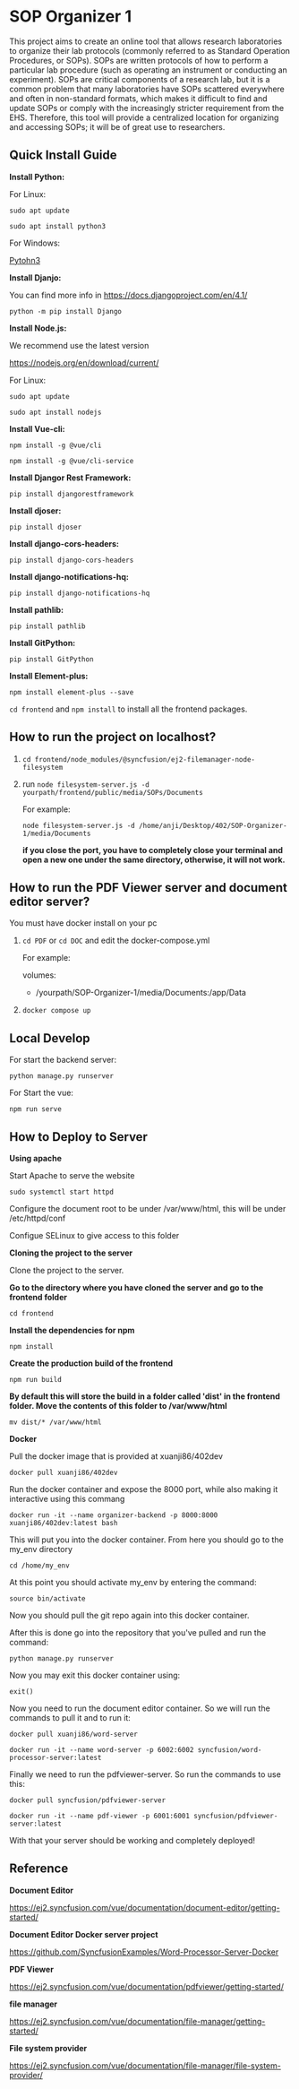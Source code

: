 # SOP Organizer 1

This project aims to create an online tool that allows research laboratories to organize their lab protocols (commonly referred to as Standard Operation Procedures, or SOPs). SOPs are written protocols of how to perform a particular lab procedure (such as operating an instrument or conducting an experiment). SOPs are critical components of a research lab, but it is a common problem that many laboratories have SOPs scattered everywhere and often in non-standard formats, which makes it difficult to find and update SOPs or comply with the increasingly stricter requirement from the EHS. Therefore, this tool will provide a centralized location for organizing and accessing SOPs; it will be of great use to researchers.


## Quick Install Guide

**Install Python:**

For Linux: 

`sudo apt update`

`sudo apt install python3`

For Windows:

[Pytohn3](https://www.python.org/downloads/)


**Install Djanjo:**

You can find more info in https://docs.djangoproject.com/en/4.1/

`python -m pip install Django`

**Install Node.js:**

We recommend use the latest version 

https://nodejs.org/en/download/current/

For Linux:

`sudo apt update`

`sudo apt install nodejs`

**Install Vue-cli:**

`npm install -g @vue/cli`

`npm install -g @vue/cli-service`

**Install Djangor Rest Framework:**

`pip install djangorestframework`

**Install djoser:**

`pip install djoser`

**Install django-cors-headers:**

`pip install django-cors-headers`

**Install django-notifications-hq:**

`pip install django-notifications-hq`

**Install pathlib:**

`pip install pathlib`

**Install GitPython:**

`pip install GitPython`

**Install Element-plus:**

`npm install element-plus --save`

`cd frontend` and `npm install` to install all the frontend packages.

## How to run the project on localhost?
1. `cd frontend/node_modules/@syncfusion/ej2-filemanager-node-filesystem`
2. run `node filesystem-server.js -d yourpath/frontend/public/media/SOPs/Documents`

    For example:

    `node filesystem-server.js -d /home/anji/Desktop/402/SOP-Organizer-1/media/Documents`

    **if you close the port, you have to completely close your terminal and open a new one under the same directory, otherwise, it will not work.**

## How to run the PDF Viewer server and document editor server?
You must have docker install on your pc

1. `cd PDF` or `cd DOC` and edit the docker-compose.yml 

    For example:

    volumes:
    - /yourpath/SOP-Organizer-1/media/Documents:/app/Data

2. `docker compose up` 


## Local Develop

For start the backend server:

`python manage.py runserver`

For Start the vue:

`npm run serve`


## How to Deploy to Server

**Using apache**

Start Apache to serve the website

`sudo systemctl start httpd`

Configure the document root to be under /var/www/html, this will be under /etc/httpd/conf

Configue SELinux to give access to this folder


**Cloning the project to the server**

Clone the project to the server.

**Go to the directory where you have cloned the server and go to the frontend folder**

`cd frontend`

**Install the dependencies for npm**

`npm install`

**Create the production build of the frontend**

`npm run build`

**By default this will store the build in a folder called 'dist' in the frontend folder. Move the contents of this folder to /var/www/html**

`mv dist/* /var/www/html`


**Docker**

Pull the docker image that is provided at xuanji86/402dev

`docker pull xuanji86/402dev`

Run the docker container and expose the 8000 port, while also making it interactive using this commang

`docker run -it --name organizer-backend -p 8000:8000 xuanji86/402dev:latest bash`

This will put you into the docker container. From here you should go to the my_env directory

`cd /home/my_env`

At this point you should activate my_env by entering the command:

`source bin/activate`

Now you should pull the git repo again into this docker container.

After this is done go into the repository that you've pulled and run the command:

`python manage.py runserver`

Now you may exit this docker container using:

`exit()`


Now you need to run the document editor container. So we will run the commands to pull it and to run it:

`docker pull xuanji86/word-server`

`docker run -it --name word-server -p 6002:6002 syncfusion/word-processor-server:latest `

Finally we need to run  the pdfviewer-server. So run the commands to use this:

`docker pull syncfusion/pdfviewer-server`

`docker run -it --name pdf-viewer -p 6001:6001 syncfusion/pdfviewer-server:latest`


With that your server should be working and completely deployed!

## Reference

**Document Editor**

https://ej2.syncfusion.com/vue/documentation/document-editor/getting-started/

**Document Editor Docker server project**

https://github.com/SyncfusionExamples/Word-Processor-Server-Docker

**PDF Viewer**

https://ej2.syncfusion.com/vue/documentation/pdfviewer/getting-started/


**file manager**

https://ej2.syncfusion.com/vue/documentation/file-manager/getting-started/

**File system provider**

https://ej2.syncfusion.com/vue/documentation/file-manager/file-system-provider/
